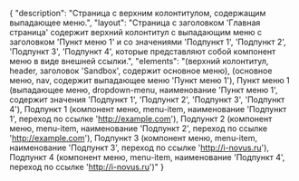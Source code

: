 {
"description": "Страница с верхним колонтитулом, содержащим выпадающее меню.",
"layout": "Страница с заголовком 'Главная страница' содержит верхний колонтитул с выпадающим меню с заголовком 'Пункт меню 1' и со значениями 'Подпункт 1', 'Подпункт 2', 'Подпункт 3', 'Подпункт 4', которые представляют собой компонент меню в виде внешней ссылки.",
"elements": "(верхний колонтитул, header, заголовок 'Sandbox', содержит основное меню),
(основное меню, nav, содержит выпадающее меню 'Пункт меню 1'),
Пункт меню 1 (выпадающее меню, dropdown-menu, наименование 'Пункт меню 1', содержит значения 'Подпункт 1', 'Подпункт 2', 'Подпункт 3', 'Подпункт 4'),
Подпункт 1 (компонент меню, menu-item, наименование 'Подпункт 1', переход по ссылке 'http://example.com'),
Подпункт 2 (компонент меню, menu-item, наименование 'Подпункт 2', переход по ссылке 'http://example.com'),
Подпункт 3 (компонент меню, menu-item, наименование 'Подпункт 3', переход по ссылке 'http://i-novus.ru'),
Подпункт 4 (компонент меню, menu-item, наименование 'Подпункт 4', переход по ссылке 'http://i-novus.ru')"
}